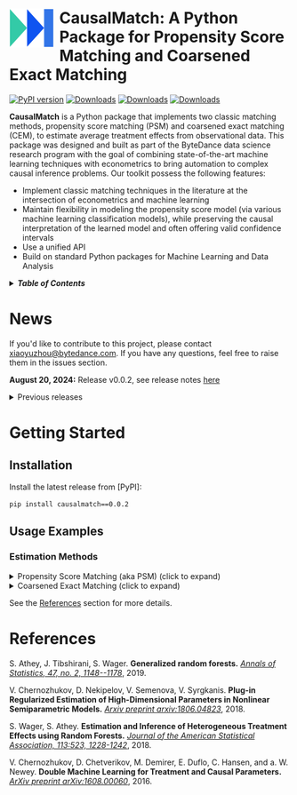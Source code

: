 <h1>
<a href="">
<img src="doc/logo_nobc.png" width="80px" align="left" style="margin-right: 10px;", alt="causamatch-logo"> 
</a> CausalMatch: A Python Package for Propensity Score Matching and Coarsened Exact Matching 
</h1>

[![PyPI version](https://badge.fury.io/py/causalmatch.svg)](https://badge.fury.io/py/causalmatch)
[![Downloads](https://static.pepy.tech/badge/causalmatch)](https://pepy.tech/project/causalmatch)
[![Downloads](https://static.pepy.tech/badge/causalmatch/month)](https://pepy.tech/project/causalmatch)
[![Downloads](https://static.pepy.tech/badge/causalmatch/week)](https://pepy.tech/project/causalmatch)

**CausalMatch** is a Python package that implements two classic matching methods, propensity score matching (PSM) and coarsened exact matching (CEM), to estimate average treatment effects from observational data. 
This package was designed and built as part of the ByteDance data science research program with the goal of combining state-of-the-art machine learning techniques with econometrics to bring automation to complex causal inference problems.
Our toolkit possess the following features:
* Implement classic matching techniques in the literature at the intersection of econometrics and machine learning
* Maintain flexibility in modeling the propensity score model (via various machine learning classification models), while preserving the causal interpretation of the learned model and often offering valid confidence intervals
* Use a unified API
* Build on standard Python packages for Machine Learning and Data Analysis

[//]: # (For information on use cases and background material on causal inference and heterogeneous treatment effects see our webpage at [webpage here])

<details>
<summary><strong><em>Table of Contents</em></strong></summary>

- [News](#news)
- [Getting Started](#getting-started)
  - [Installation](#installation)
  - [Usage Examples](#usage-examples)
    - [Estimation Methods](#estimation-methods)
- [References](#references)
</details>

# News

If you'd like to contribute to this project, please contact xiaoyuzhou@bytedance.com. 
If you have any questions, feel free to raise them in the issues section.

**August 20, 2024:** Release v0.0.2, see release notes [here](https://github.com/bytedance/CausalMatch/releases/tag/v0.0.2)

<details><summary>Previous releases</summary>

**August 2, 2024:** Release 0.0.1.

</details>

</details>

# Getting Started

## Installation

Install the latest release from [PyPI]:
```
pip install causalmatch==0.0.2
```


## Usage Examples
### Estimation Methods

<details>
  <summary>Propensity Score Matching (aka PSM) (click to expand)</summary>

  * Simple PSM

  ```Python
from causalmatch import matching,gen_test_data
from sklearn.ensemble import GradientBoostingClassifier
import statsmodels.api as sm

df = gen_test_data(n = 10000, c_ratio=0.5)
df.head()


X = ['c_1', 'c_2', 'c_3', 'd_1', 'gender']
y = ['y', 'y2']
id = 'user_id'
T = 'treatment' # treatment variable must be binary with 0/1 values

# STEP 1: initialize object
match_obj = matching(data = df,     
                     T = T,
                     X = X,
                     id = id)

# STEP 2: propensity score matching

match_obj.psm(n_neighbors = 1,                      # number of neighbors
                model = GradientBoostingClassifier(), # p-score model
                trim_percentage = 0.1,                # trim x percent of data based on propensity score
                caliper = 0.1)                        # caliper for p-score diff

# STEP 3: balance check after propensity score matching
match_obj.balance_check(include_discrete = True)


# STEP 4: obtain output dataframe, and merge X and y
df_out = match_obj.df_out_final_post_trim.merge(df[y + X + [id]], how='left', on = id)

# STEP 5: calculate average treatment effect on treated

X_mat = df_out[T]
y_mat = df_out[y]

X_mat = sm.add_constant(X_mat)
model = sm.OLS(y_mat,X_mat)
results = model.fit()
print(results.params)
  ```

  * PSM with multiple p-score models and select the best one based on f1 score 

  ```Python
# STEP 0: define all classification model you need
from causalmatch import matching
import pandas as pd
import numpy as np
import statsmodels.api as sm
from sklearn.linear_model import LogisticRegression
from sklearn.svm import SVC
from sklearn.naive_bayes import GaussianNB
from sklearn.naive_bayes import MultinomialNB
from sklearn.neighbors import KNeighborsClassifier
from sklearn.tree import DecisionTreeClassifier
from sklearn.ensemble import RandomForestClassifier
from sklearn.ensemble import GradientBoostingClassifier
from lightgbm import LGBMClassifier
from xgboost import XGBClassifier

ps_model1 = LogisticRegression(C=1e6)
ps_model2 = SVC(probability=True)
ps_model3 = GaussianNB()
ps_model4 = KNeighborsClassifier()
ps_model5 = DecisionTreeClassifier()
ps_model6 = RandomForestClassifier()
ps_model7 = GradientBoostingClassifier()
ps_model8 = LGBMClassifier()
ps_model9 = XGBClassifier()

model_list = [ps_model1, ps_model2, ps_model3,  ps_model4, ps_model5, ps_model6,  ps_model7, ps_model8, ps_model9]
match_obj = matching(data = df, T = T, X = X, id = id)
match_obj.psm(n_neighbors = 1,
              model_list = model_list, # input list of models you want to try
              trim_percentage = 0,
              caliper = 1,              
              test_size = 0.2) # train-test split, what portion does test sample takes
print(match_obj.balance_check(include_discrete = True))
df_out = match_obj.df_out_final_post_trim.merge(df[y + X + [id]], how='left', on = id)

  ```

</details>



<details>
  <summary>Coarsened Exact Matching (click to expand)</summary>

  * Simple CEM


  ```Python

match_obj_cem = matching(data = df,  y = ['y'], T = 'treatment',  X = ['c_1','d_1','d_3'], id = 'user_id')
# coarsened exact matching
match_obj_cem.cem(n_bins = 10, # number of bins for continuous x variables, cut by percentile
                  k2k = True)  # k2k: trim exp/base to have same observation numbers
print(match_obj_cem.balance_check(include_discrete=True))
print(match_obj_cem.ate())
  ```

  * CEM with customized bin cut

  ```Python

match_obj_cem = matching(data = df,  y = ['y'], T = 'treatment',  X = ['c_1','d_1','d_3'], id = 'user_id')
match_obj_cem.cem(n_bins = 10,                                     
                  break_points = {'c_1': [-1, 0.3, 0.6, 2]},  # cut point for continuous variable
                  cluster_criteria = {'d_1': [['apple','pear'],['cat','dog'],['bee']],
                                      'd_3': [['0.0','1.0','2.0'], ['3.0','4.0','5.0'], ['6.0','7.0','8.0','9.0']]}, # group values for discrete variables
                  k2k = True) 
  ```
</details>



See the <a href="#references">References</a> section for more details.

# References

S. Athey, J. Tibshirani, S. Wager.
**Generalized random forests.**
[*Annals of Statistics, 47, no. 2, 1148--1178*](https://projecteuclid.org/euclid.aos/1547197251), 2019.

V. Chernozhukov, D. Nekipelov, V. Semenova, V. Syrgkanis.
**Plug-in Regularized Estimation of High-Dimensional Parameters in Nonlinear Semiparametric Models.**
[*Arxiv preprint arxiv:1806.04823*](https://arxiv.org/abs/1806.04823), 2018.

S. Wager, S. Athey.
**Estimation and Inference of Heterogeneous Treatment Effects using Random Forests.**
[*Journal of the American Statistical Association, 113:523, 1228-1242*](https://www.tandfonline.com/doi/citedby/10.1080/01621459.2017.1319839), 2018.

V. Chernozhukov, D. Chetverikov, M. Demirer, E. Duflo, C. Hansen, and a. W. Newey. **Double Machine Learning for Treatment and Causal Parameters.** [*ArXiv preprint arXiv:1608.00060*](https://arxiv.org/abs/1608.00060), 2016.
